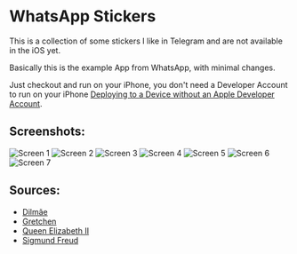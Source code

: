 # WhatsApp Stickers

This is a collection of some stickers I like in Telegram and are not available in the iOS yet.

Basically this is the example App from WhatsApp, with minimal changes.

Just checkout and run on your iPhone, you don't need a Developer Account to run on your iPhone [Deploying to a Device without an Apple Developer Account](https://blog.ionicframework.com/deploying-to-a-device-without-an-apple-developer-account/).

## Screenshots:

![Screen 1](https://raw.githubusercontent.com/0x3333/WhatsApp-Stickers/master/.github/screen1.png)
![Screen 2](https://raw.githubusercontent.com/0x3333/WhatsApp-Stickers/master/.github/screen2.png)
![Screen 3](https://raw.githubusercontent.com/0x3333/WhatsApp-Stickers/master/.github/screen3.png)
![Screen 4](https://raw.githubusercontent.com/0x3333/WhatsApp-Stickers/master/.github/screen4.png)
![Screen 5](https://raw.githubusercontent.com/0x3333/WhatsApp-Stickers/master/.github/screen5.png)
![Screen 6](https://raw.githubusercontent.com/0x3333/WhatsApp-Stickers/master/.github/screen6.png)
![Screen 7](https://raw.githubusercontent.com/0x3333/WhatsApp-Stickers/master/.github/screen7.png)

## Sources:

* [Dilmãe](https://t.me/addstickers/Dilmae)
* [Gretchen](https://t.me/addstickers/Gretchen)
* [Queen Elizabeth II](https://t.me/addstickers/QueenElizabethII)
* [Sigmund Freud](https://t.me/addstickers/SigmundFreud)

